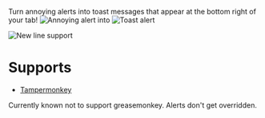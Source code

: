 Turn annoying alerts into toast messages that appear at the bottom right of your tab!
![Annoying alert](https://i.imgur.com/Nj6UPvq.png) into ![Toast alert](https://i.imgur.com/Z3yR0Ql.png)

![New line support](https://i.imgur.com/JKSSNsj.png)
# Supports
- [Tampermonkey](https://tampermonkey.net/)

Currently known not to support greasemonkey. Alerts don't get overridden.

